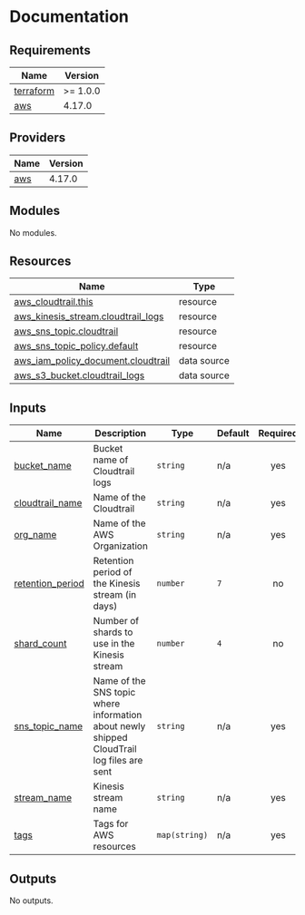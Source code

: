 # Documentation

<!-- BEGINNING OF PRE-COMMIT-TERRAFORM DOCS HOOK -->
## Requirements

| Name | Version |
|------|---------|
| <a name="requirement_terraform"></a> [terraform](#requirement\_terraform) | >= 1.0.0 |
| <a name="requirement_aws"></a> [aws](#requirement\_aws) | 4.17.0 |

## Providers

| Name | Version |
|------|---------|
| <a name="provider_aws"></a> [aws](#provider\_aws) | 4.17.0 |

## Modules

No modules.

## Resources

| Name | Type |
|------|------|
| [aws_cloudtrail.this](https://registry.terraform.io/providers/hashicorp/aws/4.17.0/docs/resources/cloudtrail) | resource |
| [aws_kinesis_stream.cloudtrail_logs](https://registry.terraform.io/providers/hashicorp/aws/4.17.0/docs/resources/kinesis_stream) | resource |
| [aws_sns_topic.cloudtrail](https://registry.terraform.io/providers/hashicorp/aws/4.17.0/docs/resources/sns_topic) | resource |
| [aws_sns_topic_policy.default](https://registry.terraform.io/providers/hashicorp/aws/4.17.0/docs/resources/sns_topic_policy) | resource |
| [aws_iam_policy_document.cloudtrail](https://registry.terraform.io/providers/hashicorp/aws/4.17.0/docs/data-sources/iam_policy_document) | data source |
| [aws_s3_bucket.cloudtrail_logs](https://registry.terraform.io/providers/hashicorp/aws/4.17.0/docs/data-sources/s3_bucket) | data source |

## Inputs

| Name | Description | Type | Default | Required |
|------|-------------|------|---------|:--------:|
| <a name="input_bucket_name"></a> [bucket\_name](#input\_bucket\_name) | Bucket name of Cloudtrail logs | `string` | n/a | yes |
| <a name="input_cloudtrail_name"></a> [cloudtrail\_name](#input\_cloudtrail\_name) | Name of the Cloudtrail | `string` | n/a | yes |
| <a name="input_org_name"></a> [org\_name](#input\_org\_name) | Name of the AWS Organization | `string` | n/a | yes |
| <a name="input_retention_period"></a> [retention\_period](#input\_retention\_period) | Retention period of the Kinesis stream (in days) | `number` | `7` | no |
| <a name="input_shard_count"></a> [shard\_count](#input\_shard\_count) | Number of shards to use in the Kinesis stream | `number` | `4` | no |
| <a name="input_sns_topic_name"></a> [sns\_topic\_name](#input\_sns\_topic\_name) | Name of the SNS topic where information about newly shipped CloudTrail log files are sent | `string` | n/a | yes |
| <a name="input_stream_name"></a> [stream\_name](#input\_stream\_name) | Kinesis stream name | `string` | n/a | yes |
| <a name="input_tags"></a> [tags](#input\_tags) | Tags for AWS resources | `map(string)` | n/a | yes |

## Outputs

No outputs.
<!-- END OF PRE-COMMIT-TERRAFORM DOCS HOOK -->
